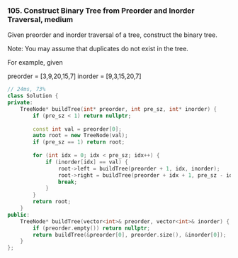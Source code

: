 ### 105. Construct Binary Tree from Preorder and Inorder Traversal, medium
Given preorder and inorder traversal of a tree, construct the binary tree.

Note:
You may assume that duplicates do not exist in the tree.

For example, given

preorder = [3,9,20,15,7]
inorder = [9,3,15,20,7]
```c++
// 24ms, 73%
class Solution {
private:
    TreeNode* buildTree(int* preorder, int pre_sz, int* inorder) {
        if (pre_sz < 1) return nullptr;
        
        const int val = preorder[0];
        auto root = new TreeNode(val);
        if (pre_sz == 1) return root;
        
        for (int idx = 0; idx < pre_sz; idx++) {
            if (inorder[idx] == val) {
                root->left = buildTree(preorder + 1, idx, inorder);
                root->right = buildTree(preorder + idx + 1, pre_sz - idx - 1, inorder + idx + 1);
                break;
            }
        }
        return root;
    }
public:
    TreeNode* buildTree(vector<int>& preorder, vector<int>& inorder) {
        if (preorder.empty()) return nullptr;
        return buildTree(&preorder[0], preorder.size(), &inorder[0]);
    }
};
```